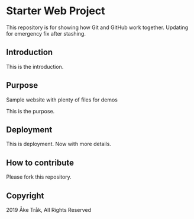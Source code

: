 # Starter Web Project

This repository is for showing how Git and GitHub work together.
Updating for emergency fix after stashing.

## Introduction

This is the introduction.

## Purpose

Sample website with plenty of files for demos

This is the purpose.

## Deployment

This is deployment. Now with more details.

## How to contribute

Please fork this repository.

## Copyright

2019 Åke Tråk, All Rights Reserved